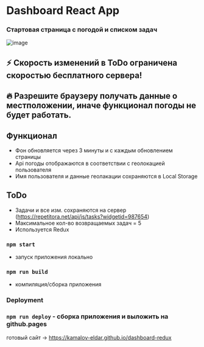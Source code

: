# Dashboard React App

### Стартовая страница с погодой и списком задач

![image](https://github.com/kamalov-eldar/dashboard-ts/blob/master/src/img/to-do.jpg)


## :zap: Скорость изменений в ToDo ограничена скоростью бесплатного сервера!

## :fire: Разрешите браузеру получать данные о местположении, иначе функционал погоды не будет работать.

## Функционал

- Фон обновляется через 3 минуты и с каждым обновлением страницы
- Api погоды отображаются в соответствии с геолокацией пользователя
- Имя пользователя и данные геолакации сохраняются в Local Storage

## ToDo

- Задачи и все изм. сохраняются на сервер (https://repetitora.net/api/js/tasks?widgetid=987654)
- Максимальное кол-во возвращаемых задач = 5
- Используется Redux

### `npm start`

- запуск приложения локально

### `npm run build`

- компиляция/сборка приложения

### Deployment

### `npm run deploy` - сборка приложения и выложить на github.pages

готовый сайт -> https://kamalov-eldar.github.io/dashboard-redux
